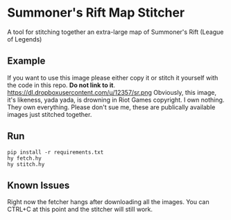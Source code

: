 # Summoner's Rift Map Stitcher
A tool for stitching together an extra-large map of Summoner's Rift (League of Legends)

## Example
If you want to use this image please either copy it or stitch it yourself with the code in this repo. **Do not link to it**.
    https://dl.dropboxusercontent.com/u/12357/sr.png
Obviously, this image, it's likeness, yada yada, is drowning in Riot Games copyright. I own nothing. They own everything. Please don't sue me, these are publically available images just stitched together.   

## Run
    pip install -r requirements.txt
    hy fetch.hy
	hy stitch.hy
	
## Known Issues

Right now the fetcher hangs after downloading all the images. You can CTRL+C at this point and the stitcher will still work.